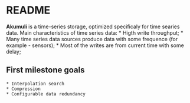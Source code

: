 README
======

**Akumuli** is a time-series storage, optimized specificaly for time searies data.
Main characteristics of time series data:
    * Higth write throughput;
    * Many time series data sources produce data with some frequence (for example - sensors);
    * Most of the writes are from current time with some delay;

First milestone goals
---------------------
    * Interpolation search
    * Compression
    * Configurable data redundancy
